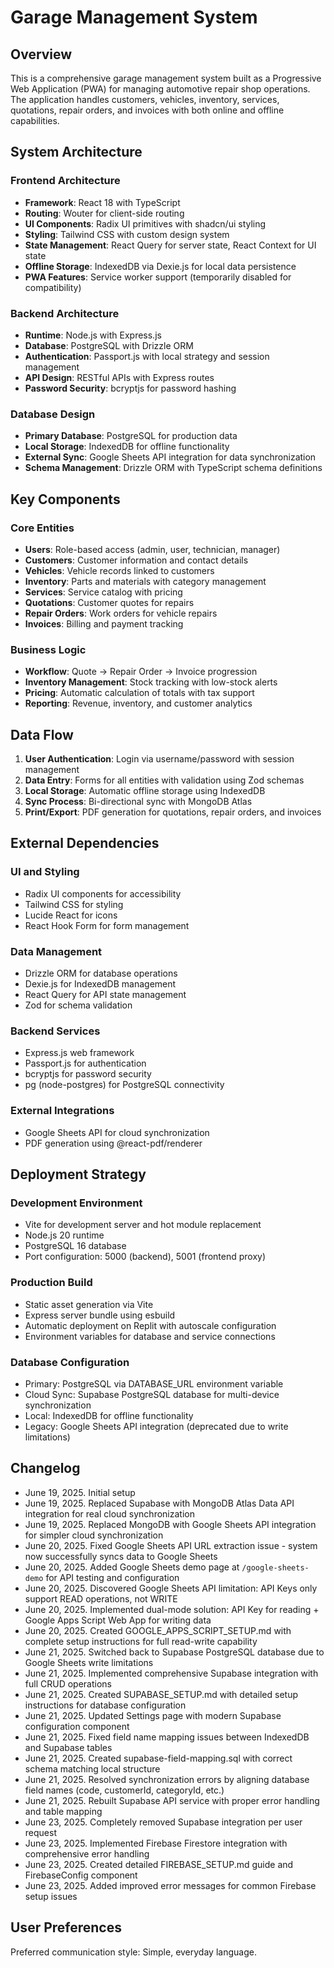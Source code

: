 # Garage Management System

## Overview

This is a comprehensive garage management system built as a Progressive Web Application (PWA) for managing automotive repair shop operations. The application handles customers, vehicles, inventory, services, quotations, repair orders, and invoices with both online and offline capabilities.

## System Architecture

### Frontend Architecture
- **Framework**: React 18 with TypeScript
- **Routing**: Wouter for client-side routing
- **UI Components**: Radix UI primitives with shadcn/ui styling
- **Styling**: Tailwind CSS with custom design system
- **State Management**: React Query for server state, React Context for UI state
- **Offline Storage**: IndexedDB via Dexie.js for local data persistence
- **PWA Features**: Service worker support (temporarily disabled for compatibility)

### Backend Architecture
- **Runtime**: Node.js with Express.js
- **Database**: PostgreSQL with Drizzle ORM
- **Authentication**: Passport.js with local strategy and session management
- **API Design**: RESTful APIs with Express routes
- **Password Security**: bcryptjs for password hashing

### Database Design
- **Primary Database**: PostgreSQL for production data
- **Local Storage**: IndexedDB for offline functionality
- **External Sync**: Google Sheets API integration for data synchronization
- **Schema Management**: Drizzle ORM with TypeScript schema definitions

## Key Components

### Core Entities
- **Users**: Role-based access (admin, user, technician, manager)
- **Customers**: Customer information and contact details
- **Vehicles**: Vehicle records linked to customers
- **Inventory**: Parts and materials with category management
- **Services**: Service catalog with pricing
- **Quotations**: Customer quotes for repairs
- **Repair Orders**: Work orders for vehicle repairs  
- **Invoices**: Billing and payment tracking

### Business Logic
- **Workflow**: Quote → Repair Order → Invoice progression
- **Inventory Management**: Stock tracking with low-stock alerts
- **Pricing**: Automatic calculation of totals with tax support
- **Reporting**: Revenue, inventory, and customer analytics

## Data Flow

1. **User Authentication**: Login via username/password with session management
2. **Data Entry**: Forms for all entities with validation using Zod schemas
3. **Local Storage**: Automatic offline storage using IndexedDB
4. **Sync Process**: Bi-directional sync with MongoDB Atlas
5. **Print/Export**: PDF generation for quotations, repair orders, and invoices

## External Dependencies

### UI and Styling
- Radix UI components for accessibility
- Tailwind CSS for styling
- Lucide React for icons
- React Hook Form for form management

### Data Management
- Drizzle ORM for database operations
- Dexie.js for IndexedDB management
- React Query for API state management
- Zod for schema validation

### Backend Services
- Express.js web framework
- Passport.js for authentication
- bcryptjs for password security
- pg (node-postgres) for PostgreSQL connectivity

### External Integrations
- Google Sheets API for cloud synchronization
- PDF generation using @react-pdf/renderer

## Deployment Strategy

### Development Environment
- Vite for development server and hot module replacement
- Node.js 20 runtime
- PostgreSQL 16 database
- Port configuration: 5000 (backend), 5001 (frontend proxy)

### Production Build
- Static asset generation via Vite
- Express server bundle using esbuild
- Automatic deployment on Replit with autoscale configuration
- Environment variables for database and service connections

### Database Configuration
- Primary: PostgreSQL via DATABASE_URL environment variable
- Cloud Sync: Supabase PostgreSQL database for multi-device synchronization
- Local: IndexedDB for offline functionality
- Legacy: Google Sheets API integration (deprecated due to write limitations)

## Changelog

- June 19, 2025. Initial setup
- June 19, 2025. Replaced Supabase with MongoDB Atlas Data API integration for real cloud synchronization
- June 19, 2025. Replaced MongoDB with Google Sheets API integration for simpler cloud synchronization
- June 20, 2025. Fixed Google Sheets API URL extraction issue - system now successfully syncs data to Google Sheets
- June 20, 2025. Added Google Sheets demo page at `/google-sheets-demo` for API testing and configuration
- June 20, 2025. Discovered Google Sheets API limitation: API Keys only support READ operations, not WRITE
- June 20, 2025. Implemented dual-mode solution: API Key for reading + Google Apps Script Web App for writing data
- June 20, 2025. Created GOOGLE_APPS_SCRIPT_SETUP.md with complete setup instructions for full read-write capability
- June 21, 2025. Switched back to Supabase PostgreSQL database due to Google Sheets write limitations
- June 21, 2025. Implemented comprehensive Supabase integration with full CRUD operations
- June 21, 2025. Created SUPABASE_SETUP.md with detailed setup instructions for database configuration
- June 21, 2025. Updated Settings page with modern Supabase configuration component
- June 21, 2025. Fixed field name mapping issues between IndexedDB and Supabase tables
- June 21, 2025. Created supabase-field-mapping.sql with correct schema matching local structure
- June 21, 2025. Resolved synchronization errors by aligning database field names (code, customerId, categoryId, etc.)
- June 21, 2025. Rebuilt Supabase API service with proper error handling and table mapping
- June 23, 2025. Completely removed Supabase integration per user request
- June 23, 2025. Implemented Firebase Firestore integration with comprehensive error handling
- June 23, 2025. Created detailed FIREBASE_SETUP.md guide and FirebaseConfig component
- June 23, 2025. Added improved error messages for common Firebase setup issues

## User Preferences

Preferred communication style: Simple, everyday language.